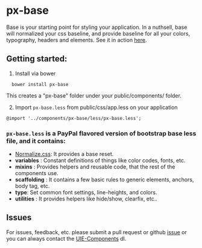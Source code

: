 # px-base

Base is your starting point for styling your application. In a nuthsell, base will normalized your css baseline, and provide baseline for all your colors, typography, headers and elements. See it in action [here]().

## Getting started:

1. Install via bower

```
  bower install px-base
```

This creates a "px-base" folder under your public/components/ folder.


2. Import `px-base.less` from public/css/app.less on your application

```
@import '../components/px-base/less/px-base.less';
```


### `px-base.less` is a PayPal flavored version of bootstrap base less file, and it contains:

 * [Normalize.css](http://necolas.github.io/normalize.css/): It provides a base reset.
 * **variables** : Constant definitions of things like color codes, fonts, etc.
 * **mixins** : Provides helpers and reusable code, that the rest of the components use.
 * **scaffolding** : It contains a few basic rules to generic elements, anchors, body tag, etc.
 * **type**: Set common font settings, line-heights, and colors.
 * **utilities** : It provides helpers like hide/show, clearfix, etc..


## Issues

For issues, feedback, etc. please submit a pull request or github [issue](https://github.paypal.com/UIE-Components/px-base/issues) or you can always contact the [UIE-Components](mailto:DL-PayPal-UIE-Components@corp.ebay.com) dl.
